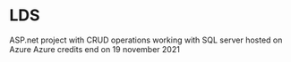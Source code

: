 # LDS

ASP.net project with CRUD operations working with SQL server hosted on Azure
Azure credits end on 19 november 2021